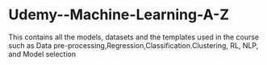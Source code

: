 # Udemy--Machine-Learning-A-Z
This contains all the models, datasets and the templates used in the course such as  Data pre-processing,Regression,Classification.Clustering, RL, NLP, and Model selection
